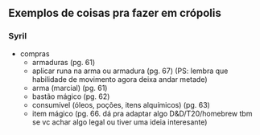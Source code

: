 ## Exemplos de coisas pra fazer em crópolis

### Syril
- compras
	- armaduras (pg. 61)
	- aplicar runa na arma ou armadura (pg. 67) (PS: lembra que habilidade de movimento agora deixa andar metade)
	- arma (marcial) (pg. 61)
	- bastão mágico (pg. 62)
	- consumível (óleos, poções, itens alquímicos) (pg. 63)
	- item mágico (pg. 66. dá pra adaptar algo D&D/T20/homebrew tbm se vc achar algo legal ou tiver uma ideia interesante)